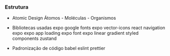 ### Estrutura

- Atomic Design
  Átomos - Moléculas - Organismos

- Bibliotecas usadas
  expo google fonts
  expo vector-icons
  react navigation
  expo
  expo app loading
  expo font
  expo linear gradient
  styled components
  zustand

- Padronização de código
  babel
  eslint
  prettier
